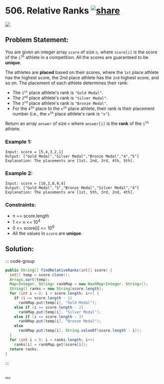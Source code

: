 # 506. Relative Ranks [![share]](https://leetcode.com/problems/relative-ranks)

![][easy]

## Problem Statement:

You are given an integer array `score` of size `n`, where `score[i]` is the score of the <code>i<sup>th</sup></code> athlete in a competition. All the scores are guaranteed to be **unique**.

The athletes are **placed** based on their scores, where the `1st` place athlete has the highest score, the 2nd place athlete has the `2nd` highest score, and so on. The placement of each athlete determines their rank:

- The <code>1<sup>st</sup></code> place athlete's rank is `"Gold Medal"`.
- The <code>2<sup>nd</sup></code> place athlete's rank is `"Silver Medal"`.
- The <code>3<sup>rd</sup></code> place athlete's rank is `"Bronze Medal"`.
- For the <code>4<sup>th</sup></code> place to the <code>n<sup>th</sup></code> place athlete, their rank is their placement number (i.e., the <code>x<sup>th</sup></code> place athlete's rank is `"x"`).

Return an array `answer` of size `n` where `answer[i]` is the **rank** of the <code>i<sup>th</sup></code> athlete.

### Example 1:

```
Input: score = [5,4,3,2,1]
Output: ["Gold Medal","Silver Medal","Bronze Medal","4","5"]
Explanation: The placements are [1st, 2nd, 3rd, 4th, 5th].
```

### Example 2:

```
Input: score = [10,3,8,9,4]
Output: ["Gold Medal","5","Bronze Medal","Silver Medal","4"]
Explanation: The placements are [1st, 5th, 3rd, 2nd, 4th].
```

### Constraints:

- n == score.length
- 1 <= n <= 10<sup>4</sup>
- 0 <= score[i] <= 10<sup>6</sup>
- All the values in `score` are **unique**.

## Solution:

::: code-group

```java
public String[] findRelativeRanks(int[] score) {
  int[] temp = score.clone();
  Arrays.sort(temp);
  Map<Integer, String> rankMap = new HashMap<Integer, String>();
  String[] ranks = new String[score.length];
  for (int i = 0; i < score.length; i++) {
    if (i == score.length - 1)
      rankMap.put(temp[i], "Gold Medal");
    else if (i == score.length - 2)
      rankMap.put(temp[i], "Silver Medal");
    else if (i == score.length - 3)
      rankMap.put(temp[i], "Bronze Medal");
    else
      rankMap.put(temp[i], String.valueOf(score.length - i));
  }
  for (int i = 0; i < ranks.length; i++)
    ranks[i] = rankMap.get(score[i]);
  return ranks;
}
```

:::

### [_..._](#)

```

```

<!----------------------------------{ link }--------------------------------->

[share]: https://img.icons8.com/external-anggara-blue-anggara-putra/20/000000/external-share-user-interface-basic-anggara-blue-anggara-putra-2.png
[easy]: https://img.shields.io/badge/Difficulty-Easy-bright.svg
[medium]: https://img.shields.io/badge/Difficulty-Medium-yellow.svg
[hard]: https://img.shields.io/badge/Difficulty-Hard-red.svg
